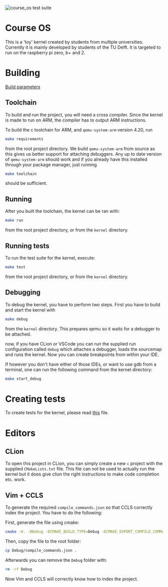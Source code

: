 ![course_os test suite](https://github.com/rellermeyer/course_os/workflows/course_os%20test%20suite/badge.svg)

# Course OS

This is a 'toy' kernel created by students from multiple universities.
Currently it is mainly developed by students of the TU Delft.
It is targeted to run on the raspberry pi zero, b+ and 2.

# Building

[Build parameters](kernel/README.md)

## Toolchain
To build and run the project, you will need a cross compiler. Since the kernel is made to run on ARM, the compiler has to output ARM instructions.

To build the c toolchain for ARM, and `qemu-system-arm` version 4.20, run
```bash
make requirements
```
from the root project directory. We build `qemu-system-arm` from source as this gives us better support
for attaching debuggers. Any up to date version of `qemu-system-arm` should work and if you already have this installed
through your package manager, just running
```bash
make toolchain
```
should be sufficient.

## Running

After you built the toolchain, the kernel can be ran with:
```bash
make run
```
from the root project directory, or from the `kernel` directory.

## Running tests

To run the test suite for the kernel, execute:

```bash
make test
```
from the root project directory, or from the `kernel` directory.


## Debugging

To debug the kernel, you have to perform two steps. First you have to build and start the kernel with
```bash
make debug
```

from the `kernel` directory. This prepares qemu so it waits for a debugger to be attached.

now, if you have CLion or VSCode you can run the supplied run configuration called `debug` which attaches a debugger, loads the sourcemap and runs the kernel. Now you can create breakpoints from within your IDE.

If however you don't have either of those IDEs, or want to use gdb from a terminal, one can run the following command from the kernel directory:
```bash
make start_debug
```

# Creating tests

To create tests for the kernel, please read [this](kernel/src/test/README.md) file.

# Editors

## CLion

To open this project in CLion, you can simply create a new `c` project with the supplied `CMakeLists.txt` file.
This file can *not* be used to actually run the kernel but it does give clion the right instructions to make code completion etc. work.

## Vim + CCLS

To generate the required `compile_commands.json` so that CCLS correctly index the project. You have to do the following:

First, generate the file using cmake:
```bash
cmake -H. -BDebug -DCMAKE_BUILD_TYPE=Debug -DCMAKE_EXPORT_COMPILE_COMMANDS=YES
```
Then, copy the file to the root folder:
```bash
cp Debug/compile_commands.json .
```

Afterwards you can remove the `Debug` folder with:
```bash
rm -rf Debug
```

Now Vim and CCLS will correctly know how to index the project.


